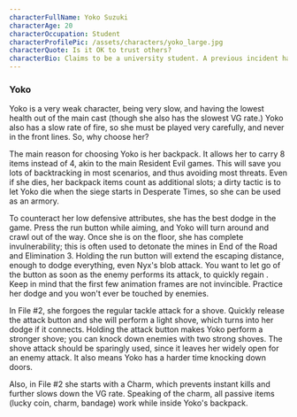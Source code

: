 ```yaml
---
characterFullName: Yoko Suzuki
characterAge: 20
characterOccupation: Student
characterProfilePic: /assets/characters/yoko_large.jpg
characterQuote: Is it OK to trust others?
characterBio: Claims to be a university student. A previous incident has left her with amnesia.
---
```

### Yoko

<CharacterProfileCard/>

Yoko is a very weak character, being very slow, and having the lowest health out of the main cast (though she also has the slowest VG rate.) Yoko also has a slow rate of fire, so she must be played very carefully, and never in the front lines. So, why choose her?

The main reason for choosing Yoko is her backpack. It allows her to carry 8 items instead of 4, akin to the main Resident Evil games. This will save you lots of backtracking in most scenarios, and thus avoiding most threats. Even if she dies, her backpack items count as additional slots; a dirty tactic is to let Yoko die when the siege starts in Desperate Times, so she can be used as an armory.

To counteract her low defensive attributes, she has the best dodge in the game. Press the run button while aiming, and Yoko will turn around and crawl out of the way. Once she is on the floor, she has complete invulnerability; this is often used to detonate the mines in End of the Road and Elimination 3. Holding the run button will extend the escaping distance, enough to dodge everything, even Nyx's blob attack. You want to let go of the button as soon as the enemy performs its attack, to quickly regain . Keep in mind that the first few animation frames are not invincible. Practice her dodge and you won't ever be touched by enemies.

In File #2, she forgoes the regular tackle attack for a shove. Quickly release the attack button and she will perform a light shove, which turns into her dodge if it connects. Holding the attack button makes Yoko perform a stronger shove; you can knock down enemies with two strong shoves. The shove attack should be sparingly used, since it leaves her widely open for an enemy attack. It also means Yoko has a harder time knocking down doors.

Also, in File #2 she starts with a Charm, which prevents instant kills and further slows down the VG rate. Speaking of the charm, all passive items (lucky coin, charm, bandage) work while inside Yoko's backpack. 
